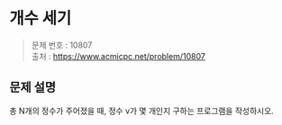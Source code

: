# 개수 세기

> 문제 번호 : 10807  
> 출처 : https://www.acmicpc.net/problem/10807

## 문제 설명

<p>총 N개의 정수가 주어졌을 때, 정수 v가 몇 개인지 구하는 프로그램을 작성하시오.</p>

